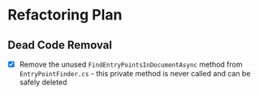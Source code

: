 # Refactoring Plan

## Dead Code Removal

- [x] Remove the unused `FindEntryPointsInDocumentAsync` method from `EntryPointFinder.cs` - this private method is never called and can be safely deleted
